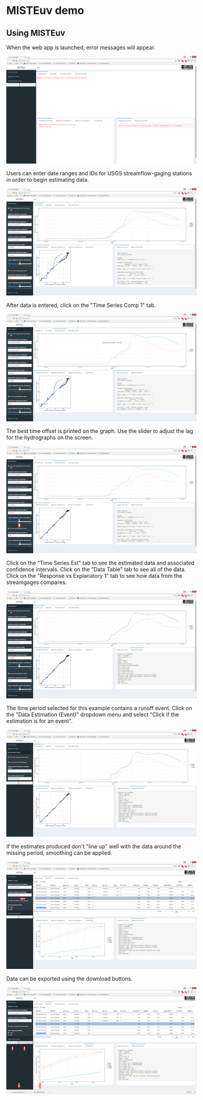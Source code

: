 MISTEuv demo
================

Using MISTEuv
-------------

When the web app is launched, error messages will appear.

![Screenshot1](imgFiles/img1.PNG)

Users can enter date ranges and IDs for USGS streamflow-gaging stations in order to begin estimating data.

![Screenshot2](imgFiles/img2.PNG)

After data is entered, click on the "Time Series Comp 1" tab.

![Screenshot3](imgFiles/img3.PNG)

The best time offset is printed on the graph. Use the slider to adjust the lag for the hydrographs on the screen.

![Screenshot4](imgFiles/img4.PNG)

Click on the "Time Series Est" tab to see the estimated data and associated confidence intervals. Click on the "Data Table" tab to see all of the data. Click on the "Response vs Explanatory 1" tab to see how data from the streamgages compares.

![Screenshot5](imgFiles/img5.PNG)

The time period selected for this example contains a runoff event. Click on the "Data Estimation (Event)" dropdown menu and select "Click if the estimation is for an event".

![Screenshot6](imgFiles/img6.PNG)

If the estimates produced don't "line up" well with the data around the missing period, smoothing can be applied.

![Screenshot7](imgFiles/img7.PNG)

Data can be exported using the download buttons.

![Screenshot8](imgFiles/img8.PNG)
